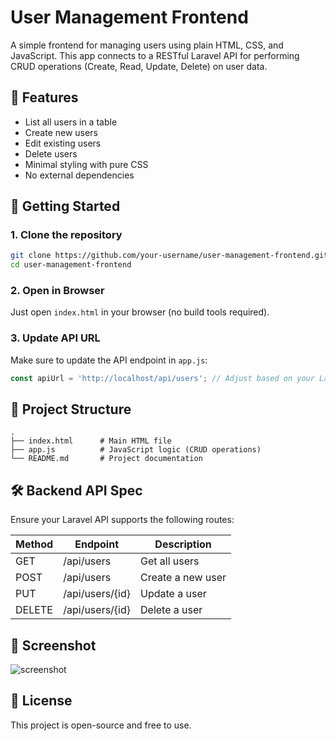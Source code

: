 # User Management Frontend

A simple frontend for managing users using plain HTML, CSS, and JavaScript. This app connects to a RESTful Laravel API for performing CRUD operations (Create, Read, Update, Delete) on user data.

## 📌 Features

- List all users in a table
- Create new users
- Edit existing users
- Delete users
- Minimal styling with pure CSS
- No external dependencies

## 🚀 Getting Started

### 1. Clone the repository
```bash
git clone https://github.com/your-username/user-management-frontend.git
cd user-management-frontend
```

### 2. Open in Browser
Just open `index.html` in your browser (no build tools required).

### 3. Update API URL
Make sure to update the API endpoint in `app.js`:
```javascript
const apiUrl = 'http://localhost/api/users'; // Adjust based on your Laravel backend
```

## 📁 Project Structure

```
.
├── index.html      # Main HTML file
├── app.js          # JavaScript logic (CRUD operations)
└── README.md       # Project documentation
```

## 🛠 Backend API Spec

Ensure your Laravel API supports the following routes:

| Method | Endpoint           | Description           |
|--------|--------------------|-----------------------|
| GET    | /api/users         | Get all users         |
| POST   | /api/users         | Create a new user     |
| PUT    | /api/users/{id}    | Update a user         |
| DELETE | /api/users/{id}    | Delete a user         |

## 📸 Screenshot

![screenshot](https://dummyimage.com/800x400/ddd/000&text=User+Management+UI)

## 📃 License

This project is open-source and free to use.
